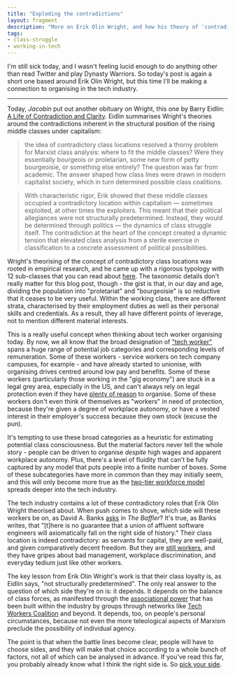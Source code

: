 ```yaml
---
title: "Exploding the contradictions"
layout: fragment
description: "More on Erik Olin Wright, and how his theory of 'contradictory class location' could be relevant to tech worker organising."
tags:
- class-struggle
- working-in-tech
---
```


I'm still sick today, and I wasn't feeling lucid enough to do anything other than read Twitter and play Dynasty Warriors. So today's post is again a short one based around Erik Olin Wright, but this time I'll be making a connection to organising in the tech industry.

***

Today, _Jacobin_ put out another obituary on Wright, this one by Barry Eidlin: [A Life of Contradiction and Clarity](https://jacobinmag.com/2019/02/erik-olin-wright-obituary-contradictory-class-locations). Eidlin summarises Wright's theories around the contradictions inherent in the structural position of the rising middle classes under capitalism:

> the idea of contradictory class locations resolved a thorny problem for Marxist class analysis: where to fit the middle classes? Were they essentially bourgeois or proletarian, some new form of petty bourgeoisie, or something else entirely? The question was far from academic. The answer shaped how class lines were drawn in modern capitalist society, which in turn determined possible class coalitions.

> With characteristic rigor, Erik showed that these middle classes occupied a contradictory location within capitalism — sometimes exploited, at other times the exploiters. This meant that their political allegiances were not structurally predetermined. Instead, they would be determined through politics — the dynamics of class struggle itself. The contradiction at the heart of the concept created a dynamic tension that elevated class analysis from a sterile exercise in classification to a concrete assessment of political possibilities.

Wright's theorising of the concept of contradictory class locations was rooted in empirical research, and he came up with a rigorous typology with 12 sub-classes that you can read about [here](http://uregina.ca/~gingrich/n2502.htm). The taxonomic details don't really matter for this blog post, though - the gist is that, in our day and age, dividing the population into "proletariat" and "bourgeoisie" is so reductive that it ceases to be very useful. Within the working class, there are different strata, characterised by their employment duties as well as their personal skills and credentials. As a result, they all have different points of leverage, not to mention different material interests.

This is a really useful concept when thinking about tech worker organising today. By now, we all know that the broad designation of ["tech worker"](https://notesfrombelow.org/article/prospects-for-organizing-the-tech-industry) spans a huge range of potential job categories and corresponding levels of remuneration. Some of these workers - service workers on tech company campuses, for example - and have already started to unionise, with organising drives centred around low pay and benefits. Some of these workers (particularly those working in the "gig economy") are stuck in a legal grey area, especially in the US, and can't always rely on legal protection even if they have [plenty of reason](/posts/fragments-38) to organise. Some of these workers don't even think of themselves as "workers" in need of protection, because they're given a degree of workplace autonomy, or have a vested interest in their employer's success because they own stock (excuse the pun).

It's tempting to use these broad categories as a heuristic for estimating potential class consciousness. But the material factors never tell the whole story - people can be driven to organise _despite_ high wages and apparent workplace autonomy. Plus, there's a level of fluidity that can't be fully captured by any model that puts people into a finite number of boxes. Some of these subcategories have more in common than they may initially seem, and this will only become more true as the [two-tier workforce model](/posts/fragments-3) spreads deeper into the tech industry.

The tech industry contains a lot of these contradictory roles that Erik Olin Wright theorised about. When push comes to shove, which side will these workers be on, as David A. Banks [asks](https://thebaffler.com/latest/which-side-are-they-on-banks) in _The Baffler_? It's true, as Banks writes, that "[t]here is no guarantee that a union of affluent software engineers will axiomatically fall on the right side of history." Their class location is indeed contradictory: as servants for capital, they are well-paid, and given comparatively decent freedom. But they are [still workers](https://newrepublic.com/article/153046/stark-political-divide-tech-ceos-employees), and they have gripes about bad management, workplace discrimination, and everyday tedium just like other workers.

The key lesson from Erik Olin Wright's work is that their class loyalty is, as Eidlin says, "not structurally predetermined". The only real answer to the question of which side they're on is: it depends. It depends on the balance of class forces, as manifested through the [associational power](https://www.rs21.org.uk/2014/06/01/remaking-the-working-class-and-its-power/) that has been built within the industry by groups through networks like [Tech Workers Coalition](https://techworkerscoalition.org/) and beyond. It depends, too, on people's personal circumstances, because not even the more teleological aspects of Marxism preclude the possibility of individual agency.

The point is that when the battle lines become clear, people will have to choose sides, and they will make that choice according to a whole bunch of factors, not all of which can be analysed in advance. If you've read this far, you probably already know what I think the right side is. So [pick your side](/posts/fragments-24).
